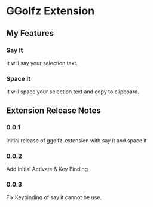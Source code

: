 # GGolfz Extension
## My Features
### Say It
It will say your selection text.
### Space It
It will space your selection text and copy to clipboard.
## Extension Release Notes
### 0.0.1
Initial release of ggolfz-extension with say it and space it
### 0.0.2
Add Initial Activate & Key Binding
### 0.0.3
Fix Keybinding of say it cannot be use.